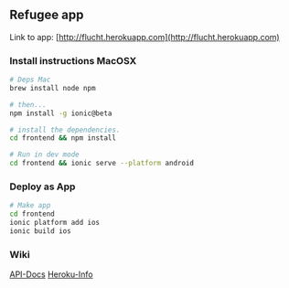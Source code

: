 ## Refugee app

Link to app: [http://flucht.herokuapp.com](http://flucht.herokuapp.com)

### Install instructions MacOSX
```bash
# Deps Mac
brew install node npm

# then...
npm install -g ionic@beta

# install the dependencies.
cd frontend && npm install

# Run in dev mode
cd frontend && ionic serve --platform android
```


### Deploy as App
```bash
# Make app
cd frontend
ionic platform add ios
ionic build ios
```

### Wiki
[API-Docs](https://github.com/bengy/migration-demo/wiki)
[Heroku-Info](https://github.com/bengy/migration-demo/wiki/Heroku-Preview)
